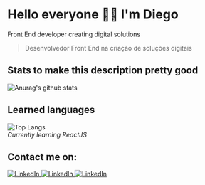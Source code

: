 # Hello everyone 🖖🏼 I'm Diego
Front End developer creating digital solutions 
> Desenvolvedor Front End na criação de soluções digitais

## Stats to make this description pretty good 
![Anurag's github stats](https://github-readme-stats.vercel.app/api?username=died-ego&show_icons=true&theme=synthwave&hide_border=true&custom_title=Nomad's%20stats)

## Learned languages  
![Top Langs](https://github-readme-stats.vercel.app/api/top-langs/?username=died-ego&layout=compact&theme=synthwave&hide_border=true)  
_Currently learning ReactJS_

## Contact me on:
<a href="https://www.linkedin.com/in/diego-oliveira-freitas-251956196/">
	<img src="https://image.flaticon.com/icons/png/32/174/174857.png" alt="LinkedIn">
</a>  
<a href="https://www.instagram.com/died.ego/">
	<img src="https://image.flaticon.com/icons/png/32/174/174855.png" alt="LinkedIn">
</a>
<a href="https://www.facebook.com/DiedEgo">
	<img src="https://image.flaticon.com/icons/png/32/174/174848.png" alt="LinkedIn">
</a>

